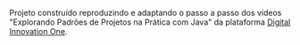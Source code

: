 
Projeto construído reproduzindo e adaptando o passo a passo dos vídeos "Explorando Padrões de Projetos na Prática com Java" da plataforma [Digital Innovation One](https://www.dio.me).

